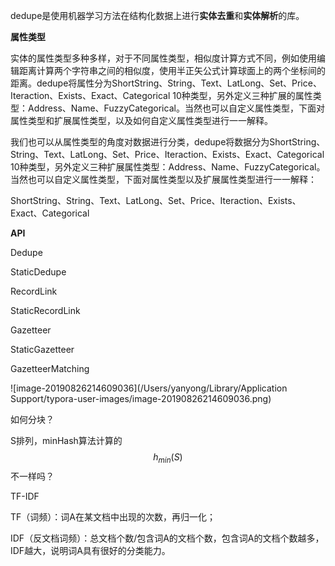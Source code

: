 dedupe是使用机器学习方法在结构化数据上进行**实体去重**和**实体解析**的库。



**属性类型**

实体的属性类型多种多样，对于不同属性类型，相似度计算方式不同，例如使用编辑距离计算两个字符串之间的相似度，使用半正矢公式计算球面上的两个坐标间的距离。dedupe将属性分为ShortString、String、Text、LatLong、Set、Price、Iteraction、Exists、Exact、Categorical 10种类型，另外定义三种扩展的属性类型：Address、Name、FuzzyCategorical。当然也可以自定义属性类型，下面对属性类型和扩展属性类型，以及如何自定义属性类型进行一一解释。



我们也可以从属性类型的角度对数据进行分类，dedupe将数据分为ShortString、String、Text、LatLong、Set、Price、Iteraction、Exists、Exact、Categorical 10种类型，另外定义三种扩展属性类型：Address、Name、FuzzyCategorical。当然也可以自定义属性类型，下面对属性类型以及扩展属性类型进行一一解释：

ShortString、String、Text、LatLong、Set、Price、Iteraction、Exists、Exact、Categorical 





**API**

Dedupe



StaticDedupe



RecordLink



StaticRecordLink




Gazetteer



StaticGazetteer



GazetteerMatching



![image-20190826214609036](/Users/yanyong/Library/Application Support/typora-user-images/image-20190826214609036.png)





如何分块？



S排列，minHash算法计算的$$h_{min}(S)$$不一样吗？



TF-IDF

TF（词频）：词A在某文档中出现的次数，再归一化；

IDF（反文档词频）：总文档个数/包含词A的文档个数，包含词A的文档个数越多，IDF越大，说明词A具有很好的分类能力。



